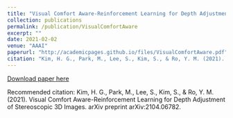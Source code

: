```yaml
---
title: "Visual Comfort Aware-Reinforcement Learning for Depth Adjustment of Stereoscopic 3D Images"
collection: publications
permalink: /publication/VisualComfortAware
excerpt: ""
date: 2021-02-02
venue: "AAAI"
paperurl: "http://academicpages.github.io/files/VisualComfortAware.pdf"
citation: "Kim, H. G., Park, M., Lee, S., Kim, S., & Ro, Y. M. (2021). Visual Comfort Aware-Reinforcement Learning for Depth Adjustment of Stereoscopic 3D Images. arXiv preprint arXiv:2104.06782."
---
```


[Download paper here](http://academicpages.github.io/files/VisualComfortAware.pdf)

Recommended citation: Kim, H. G., Park, M., Lee, S., Kim, S., & Ro, Y. M. (2021). Visual Comfort Aware-Reinforcement Learning for Depth Adjustment of Stereoscopic 3D Images. arXiv preprint arXiv:2104.06782.
